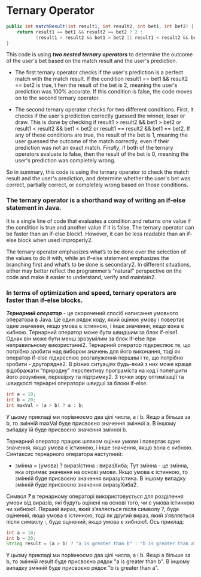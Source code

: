 # Ternary Operator
```java
public int matchResult(int result1, int result2, int bet1, int bet2) {
    return result1 == bet1 && result2 == bet2 ? 2 :
           (result1 > result2 && bet1 > bet2 || result1 < result2 && bet1 < bet2 || result1 == result2 && bet1 == bet2) ? 1 : 0;
}
```
This code is using ***two nested ternary operators*** to determine the outcome of the user's bet based on the match result and the user's prediction.

* The first ternary operator checks if the user's prediction is a perfect match with the match result.
If the condition result1 == bet1 && result2 == bet2 is true, t
hen the result of the bet is 2, meaning the user's prediction was 100% accurate.
If this condition is false, the code moves on to the second ternary operator.

* The second ternary operator checks for two different conditions. First,
it checks if the user's prediction correctly guessed the winner, loser or draw. 
This is done by checking if result1 > result2 && bet1 > bet2 or result1 < result2 && bet1 < bet2 or result1 == result2 && bet1 == bet2.
If any of these conditions are true, the result of the bet is 1, meaning the user guessed the outcome of the match correctly, 
even if their prediction was not an exact match.
*Finally*, if both of the ternary operators evaluate to false, then the result of the bet is 0, meaning the user's prediction was completely wrong.

So in summary, this code is using the ternary operator to check the match result and the user's prediction, 
and determine whether the user's bet was correct, partially correct, or completely wrong based on those conditions.

### The ternary operator is a shorthand way of writing an if-else statement in Java.
It is a single line of code that evaluates a condition and returns one value if the condition is true and another value if it is false.
The ternary operator can be faster than an if-else block1. However, it can be less readable than an if-else block when used improperly2.

The ternary operator emphasizes what’s to be done over the selection of the values to do it with,
while an if-else statement emphasizes the branching first and what’s to be done is secondary2.
In different situations, either may better reflect the programmer’s “natural” perspective on the code and make it easier to understand, verify and maintain2.

### In terms of optimization and speed, ternary operators are faster than if-else blocks.

***Тернарний оператор*** - це скорочений спосіб написання умовного оператора в Java. Це один рядок коду, який оцінює умову і повертає одне значення,
якщо умова є істинною, і інше значення, якщо вона є хибною. Тернарний оператор може бути швидшим за блок if-else1. 
Однак він може бути менш зрозумілим за блок if-else при неправильному використанні2.
Тернарний оператор підкреслює те, що потрібно зробити над вибором значень для його виконання,
тоді як оператор if-else підкреслює розгалуження першим і те, що потрібно зробити - другорядне2. 
В різних ситуаціях будь-який з них може краще відображати “природну” перспективу програміста на код і полегшити його розуміння, перевірку та підтримку2.
З точки зору оптимізації та швидкості тернарні оператори швидші за блоки if-else.
``` java
int a = 10;
int b = 20;
int maxVal = (a > b) ? a : b;
```
У цьому прикладі ми порівнюємо два цілі числа, a і b. Якщо a більше за b, то змінній maxVal буде присвоєно значення змінної a. 
В іншому випадку їй буде присвоєно значення змінної b.

Тернарний оператор працює шляхом оцінки умови і повертає одне значення, якщо умова є істинною, і інше значення, якщо вона є хибною.
Синтаксис тернарного оператора наступний:

* змінна = (умова) ? виразІстина : виразХиба;
Тут змінна - це змінна, яка отримає значення на основі умови. 
Якщо умова є істинною, то змінній буде присвоєно значення виразуІстина. В іншому випадку змінній буде присвоєно значення виразуХиба2.

Символ ***?*** в тернарному операторі використовується для розділення умови від виразів, які будуть оцінені на основі того, чи є умова істинною чи хибною1.
Перший вираз, який з’являється після символу ?, буде оцінений, якщо умова є істинною, тоді як другий вираз, який з’являється після символу :, буде оцінений, якщо умова є хибною1.
Ось приклад:
```java
int a = 10;
int b = 20;
String result = (a > b) ? "a is greater than b" : "b is greater than a";
```
У цьому прикладі ми порівнюємо два цілі числа, a і b. Якщо a більше за b, то змінній result буде присвоєно рядок "a is greater than b".
В іншому випадку змінній буде присвоєно рядок "b is greater than a".

